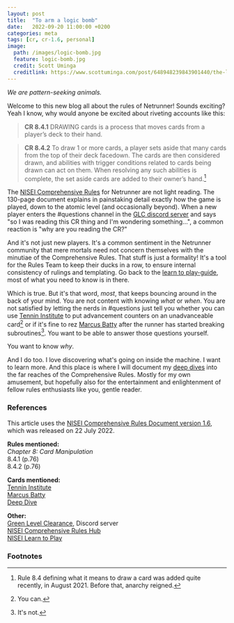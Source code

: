 ```yaml
---
layout: post
title:  "To arm a logic bomb"
date:   2022-09-20 11:00:00 +0200
categories: meta
tags: [cr, cr-1.6, personal]
image:
  path: /images/logic-bomb.jpg
  feature: logic-bomb.jpg
  credit: Scott Uminga
  creditlink: https://www.scottuminga.com/post/648948239843901440/the-logic-bomb-alt-art-alt-art-for-logic-bomb
---
```


*We are pattern-seeking animals.*

Welcome to this new blog all about the rules of Netrunner! Sounds exciting? Yeah I know, why would anyone be excited about riveting accounts like this:

> **CR 8.4.1** DRAWING cards is a process that moves cards from a player’s deck to their hand.

> **CR 8.4.2** To draw 1 or more cards, a player sets aside that many cards from the top of their deck
facedown. The cards are then considered drawn, and abilities with trigger conditions
related to cards being drawn can act on them. When resolving any such abilities is
complete, the set aside cards are added to their owner’s hand.[^1]

The [NISEI Comprehensive Rules](https://nisei.net/rules/comp-rules/) for Netrunner are not light reading. The 130-page document explains in painstaking detail exactly how the game is played, down to the atomic level (and occasionally beyond). When a new player enters the #questions channel in the [GLC discord server](https://discord.gg/glc) and says "so I was reading this CR thing and I'm wondering something...", a common reaction is "why are you reading the CR?"

And it's not just new players. It's a common sentiment in the Netrunner community that mere mortals need not concern themselves with the minutiae of the Comprehensive Rules. That stuff is just a formality! It's a tool for the Rules Team to keep their ducks in a row, to ensure internal consistency of rulings and templating. Go back to the [learn to play-guide](https://nisei.net/players/learn-to-play/), most of what you need to know is in there.

Which is true. But it's that word, *most*, that keeps bouncing around in the back of your mind. You are not content with knowing *what* or *when*. You are not satisfied by letting the nerds in #questions just tell you whether you can use [Tennin Institute](https://netrunnerdb.com/en/card/05003) to put advancement counters on an unadvanceable card[^2] or if it's fine to rez [Marcus Batty](https://netrunnerdb.com/en/card/08074) after the runner has started breaking subroutines[^3]. You want to be able to answer those questions yourself.

You want to know *why*.

And I do too. I love discovering what's going on inside the machine. I want to learn more. And this place is where I will document my [deep dives](https://netrunnerdb.com/en/card/33022) into the far reaches of the Comprehensive Rules. Mostly for my own amusement, but hopefully also for the entertainment and enlightenment of fellow rules enthusiasts like you, gentle reader.

### References
This article uses the [NISEI Comprehensive Rules Document version 1.6](https://nisei.net/wp-content/uploads/2022/07/NISEI-Comprehensive-Rules-v1.6-Clean.pdf), which was released on 22 July 2022.

**Rules mentioned:**  
*Chapter 8: Card Manipulation*  
8.4.1 (p.76)  
8.4.2 (p.76)

**Cards mentioned:**  
[Tennin Institute](https://netrunnerdb.com/en/card/05003)  
[Marcus Batty](https://netrunnerdb.com/en/card/08074)  
[Deep Dive](https://netrunnerdb.com/en/card/33022)

**Other:**  
[Green Level Clearance](https://discord.gg/glc), Discord server  
[NISEI Comprehensive Rules Hub](https://nisei.net/rules/comp-rules/)  
[NISEI Learn to Play](https://nisei.net/players/learn-to-play/)

### Footnotes
[^1]: Rule 8.4 defining what it means to draw a card was added quite recently, in August 2021. Before that, anarchy reigned.
[^2]: You can.
[^3]: It's not.
